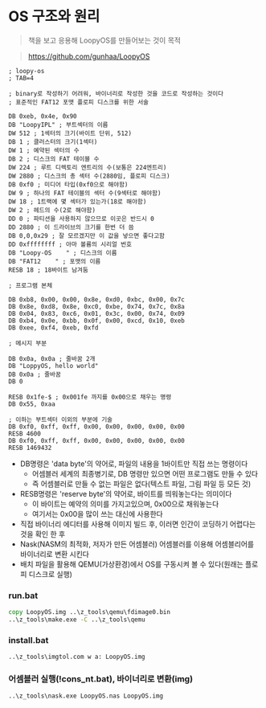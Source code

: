 # OS 구조와 원리 

> 책을 보고 응용해 LoopyOS를 만들어보는 것이 목적

> https://github.com/gunhaa/LoopyOS

```assembly
; loopy-os
; TAB=4

; binary로 작성하기 어려워, 바이너리로 작성한 것을 코드로 작성하는 것이다
; 표준적인 FAT12 포맷 플로피 디스크를 위한 서술

DB 0xeb, 0x4e, 0x90
DB "LoopyIPL" ; 부트섹터의 이름
DW 512 ; 1섹터의 크기(바이트 단위, 512)
DB 1 ; 클러스터의 크기(1섹터)
DW 1 ; 예약된 섹터의 수
DB 2 ; 디스크의 FAT 테이블 수
DW 224 ; 루트 디렉토리 엔트리의 수(보통은 224엔트리)
DW 2880 ; 디스크의 총 섹터 수(2880임, 플로피 디스크)
DB 0xf0 ; 미디어 타입(0xf0으로 해야함)
DW 9 ; 하나의 FAT 테이블의 섹터 수(9섹터로 해야함)
DW 18 ; 1트랙에 몇 섹터가 있는가(18로 해야함)
DW 2 ; 헤드의 수(2로 해야함)
DD 0 ; 파티션을 사용하지 않으므로 이곳은 반드시 0
DD 2880 ; 이 드라이브의 크기를 한번 더 씀
DB 0,0,0x29 ; 잘 모르겠지만 이 값을 넣으면 좋다고함
DD 0xffffffff ; 아마 볼륨의 시리얼 번호
DB "Loopy-OS    " ; 디스크의 이름
DB "FAT12    " ; 포맷의 이름
RESB 18 ; 18바이트 남겨둠

; 프로그램 본체

DB 0xb8, 0x00, 0x00, 0x8e, 0xd0, 0xbc, 0x00, 0x7c
DB 0x8e, 0xd8, 0x8e, 0xc0, 0xbe, 0x74, 0x7c, 0x8a
DB 0x04, 0x83, 0xc6, 0x01, 0x3c, 0x00, 0x74, 0x09
DB 0xb4, 0x0e, 0xbb, 0x0f, 0x00, 0xcd, 0x10, 0xeb
DB 0xee, 0xf4, 0xeb, 0xfd

; 메시지 부분

DB 0x0a, 0x0a ; 줄바꿈 2개
DB "LoppyOS, hello world"
DB 0x0a ; 줄바꿈
DB 0

RESB 0x1fe-$ ; 0x001fe 까지를 0x00으로 채우는 명령
DB 0x55, 0xaa

; 이하는 부트섹터 이외의 부분에 기술
DB 0xf0, 0xff, 0xff, 0x00, 0x00, 0x00, 0x00, 0x00
RESB 4600
DB 0xf0, 0xff, 0xff, 0x00, 0x00, 0x00, 0x00, 0x00
RESB 1469432
```


- DB명령은 'data byte'의 약어로, 파일의 내용을 1바이트만 직접 쓰는 명령이다
    - 어셈블러 세계의 최종병기로, DB 명령만 있으면 어떤 프로그램도 만들 수 있다
    - 즉 어셈블러로 만들 수 없는 파일은 없다(텍스트 파일, 그림 파일 등 모든 것)
- RESB명령은 'reserve byte'의 약어로, 바이트를 띄워놓는다는 의미이다
    - 이 바이트는 예약의 의미를 가지고있으며, 0x00으로 채워놓는다
    - 여기서는 0x00을 많이 쓰는 대신에 사용한다
- 직접 바이너리 에디터를 사용해 이미지 빌드 후, 이러면 인간이 코딩하기 어렵다는 것을 확인 한 후
- Nask(NASM의 최적화, 저자가 만든 어셈블러) 어셈블러를 이용해 어셈블리어를 바이너리로 변환 시킨다
- 배치 파일을 활용해 QEMU(가상환경)에서 OS를 구동시켜 볼 수 있다(원래는 플로피 디스크로 실행)

### run.bat
```bat
copy LoopyOS.img ..\z_tools\qemu\fdimage0.bin
..\z_tools\make.exe -C ..\z_tools\qemu
```
### install.bat
```bat
..\z_tools\imgtol.com w a: LoopyOS.img
```
### 어셈블러 실행(!cons_nt.bat), 바이너리로 변환(img)
```bat
..\z_tools\nask.exe LoopyOS.nas LoopyOS.img
```